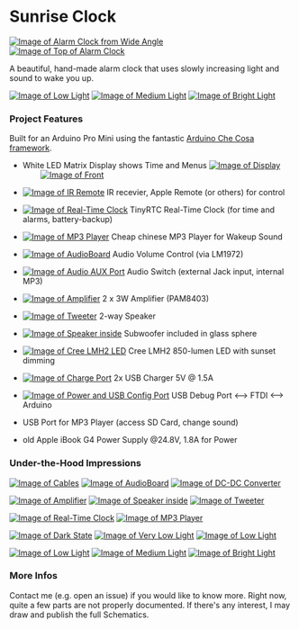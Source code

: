 Sunrise Clock
=============

[![Image of Alarm Clock from Wide Angle][i_wide]][wide]        
[![Image of Top of Alarm Clock][i_top]][top]

A beautiful, hand-made alarm clock that uses slowly increasing light and sound to wake you up.

[![Image of Low Light][i_li6]][li6] 
[![Image of Medium Light][i_li10]][li10] 
[![Image of Bright Light][i_li23]][li23]

### Project Features

Built for an Arduino Pro Mini using the fantastic [Arduino Che Cosa framework](http://github.com/mikaelpatel/Cosa).

  - White LED Matrix Display shows Time and Menus
   [![Image of Display][i_disp]][disp]        
   [![Image of Front][i_front]][front]

  - [![Image of IR Remote][i_remote]][remote] IR recevier, Apple Remote (or others) for control

  - [![Image of Real-Time Clock][i_rtc]][rtc] TinyRTC Real-Time Clock (for time and alarms, battery-backup)
  
  - [![Image of MP3 Player][i_mp3]][mp3] Cheap chinese MP3 Player for Wakeup Sound

  - [![Image of AudioBoard][i_AudioBoard]][AudioBoard] Audio Volume Control (via LM1972)

  - [![Image of Audio AUX Port][i_audio]][audio] Audio Switch (external Jack input, internal MP3)

  - [![Image of Amplifier][i_amplifier]][amplifier] 2 x 3W Amplifier (PAM8403)

  - [![Image of Tweeter][i_tweeter]][tweeter] 2-way Speaker
  - [![Image of Speaker inside][i_speaker_inside]][speaker_inside] Subwoofer included in glass sphere
 
  - [![Image of Cree LMH2 LED][i_cree_led]][cree_led] Cree LMH2 850-lumen LED with sunset dimming

  - [![Image of Charge Port][i_charge]][charge] 2x USB Charger 5V @ 1.5A

  - [![Image of Power and USB Config Port][i_power]][power] USB Debug Port <--> FTDI <--> Arduino
  - USB Port for MP3 Player (access SD Card, change sound)
  - old Apple iBook G4 Power Supply @24.8V, 1.8A for Power

### Under-the-Hood Impressions
[![Image of Cables][i_cables]][cables]
[![Image of AudioBoard][i_AudioBoard]][AudioBoard]
[![Image of DC-DC Converter][i_dc-dc-conv]][dc-dc-conv]

[![Image of Amplifier][i_amplifier]][amplifier]
[![Image of Speaker inside][i_speaker_inside]][speaker_inside]
[![Image of Tweeter][i_tweeter1]][tweeter1]

[![Image of Real-Time Clock][i_rtc]][rtc]
[![Image of MP3 Player][i_mp3]][mp3]

[![Image of Dark State][i_dark]][dark]
[![Image of Very Low Light][i_li4]][li4]
[![Image of Low Light][i_li5]][li5]

[![Image of Low Light][i_li6]][li6]
[![Image of Medium Light][i_li10]][li10]
[![Image of Bright Light][i_li23]][li23]

### More Infos
Contact me (e.g. open an issue) if you would like to know more. Right now, quite a few parts are not properly documented. If there's any interest, I may draw and publish the full Schematics. 

[i_amplifier]: https://raw.githubusercontent.com/dgschwend/sunrise-clock/master/Documentation/Photos/Thumbs/amplifier.jpg
[amplifier]: https://github.com/dgschwend/sunrise-clock/blob/master/Documentation/Photos/amplifier.jpg
[i_audio]: https://raw.githubusercontent.com/dgschwend/sunrise-clock/master/Documentation/Photos/Thumbs/audio.jpg
[audio]: https://github.com/dgschwend/sunrise-clock/blob/master/Documentation/Photos/audio.jpg
[i_AudioBoard]: https://raw.githubusercontent.com/dgschwend/sunrise-clock/master/Documentation/Photos/Thumbs/AudioBoard.jpg
[AudioBoard]: https://github.com/dgschwend/sunrise-clock/blob/master/Documentation/Photos/AudioBoard.jpg
[i_cables]: https://raw.githubusercontent.com/dgschwend/sunrise-clock/master/Documentation/Photos/Thumbs/cables.jpg
[cables]: https://github.com/dgschwend/sunrise-clock/blob/master/Documentation/Photos/cables.jpg
[i_charge]: https://raw.githubusercontent.com/dgschwend/sunrise-clock/master/Documentation/Photos/Thumbs/charge.jpg
[charge]: https://github.com/dgschwend/sunrise-clock/blob/master/Documentation/Photos/charge.jpg
[i_cree_led]: https://raw.githubusercontent.com/dgschwend/sunrise-clock/master/Documentation/Photos/Thumbs/cree_led.jpg
[cree_led]: https://github.com/dgschwend/sunrise-clock/blob/master/Documentation/Photos/cree_led.jpg
[i_dark]: https://raw.githubusercontent.com/dgschwend/sunrise-clock/master/Documentation/Photos/Thumbs/dark.jpg
[dark]: https://github.com/dgschwend/sunrise-clock/blob/master/Documentation/Photos/dark.jpg
[i_dc-dc-conv]: https://raw.githubusercontent.com/dgschwend/sunrise-clock/master/Documentation/Photos/Thumbs/dc-dc-conv.jpg
[dc-dc-conv]: https://github.com/dgschwend/sunrise-clock/blob/master/Documentation/Photos/dc-dc-conv.jpg
[i_disp]: https://raw.githubusercontent.com/dgschwend/sunrise-clock/master/Documentation/Photos/Thumbs/disp.jpg
[disp]: https://github.com/dgschwend/sunrise-clock/blob/master/Documentation/Photos/disp.jpg
[i_front]: https://raw.githubusercontent.com/dgschwend/sunrise-clock/master/Documentation/Photos/Thumbs/front.jpg
[front]: https://github.com/dgschwend/sunrise-clock/blob/master/Documentation/Photos/front.jpg
[i_li4]: https://raw.githubusercontent.com/dgschwend/sunrise-clock/master/Documentation/Photos/Thumbs/li4.jpg
[li4]: https://github.com/dgschwend/sunrise-clock/blob/master/Documentation/Photos/li4.jpg
[i_li5]: https://raw.githubusercontent.com/dgschwend/sunrise-clock/master/Documentation/Photos/Thumbs/li5.jpg
[li5]: https://github.com/dgschwend/sunrise-clock/blob/master/Documentation/Photos/li5.jpg
[i_li6]: https://raw.githubusercontent.com/dgschwend/sunrise-clock/master/Documentation/Photos/Thumbs/li6.jpg
[li6]: https://github.com/dgschwend/sunrise-clock/blob/master/Documentation/Photos/li6.jpg
[i_li10]: https://raw.githubusercontent.com/dgschwend/sunrise-clock/master/Documentation/Photos/Thumbs/li10.jpg
[li10]: https://github.com/dgschwend/sunrise-clock/blob/master/Documentation/Photos/li10.jpg
[i_li23]: https://raw.githubusercontent.com/dgschwend/sunrise-clock/master/Documentation/Photos/Thumbs/li23.jpg
[li23]: https://github.com/dgschwend/sunrise-clock/blob/master/Documentation/Photos/li23.jpg
[i_mp3]: https://raw.githubusercontent.com/dgschwend/sunrise-clock/master/Documentation/Photos/Thumbs/mp3.jpg
[mp3]: https://github.com/dgschwend/sunrise-clock/blob/master/Documentation/Photos/mp3.jpg
[i_power]: https://raw.githubusercontent.com/dgschwend/sunrise-clock/master/Documentation/Photos/Thumbs/power.jpg
[power]: https://github.com/dgschwend/sunrise-clock/blob/master/Documentation/Photos/power.jpg
[i_remote]: https://raw.githubusercontent.com/dgschwend/sunrise-clock/master/Documentation/Photos/Thumbs/remote.jpg
[remote]: https://github.com/dgschwend/sunrise-clock/blob/master/Documentation/Photos/remote.jpg
[i_rtc]: https://raw.githubusercontent.com/dgschwend/sunrise-clock/master/Documentation/Photos/Thumbs/rtc.jpg
[rtc]: https://github.com/dgschwend/sunrise-clock/blob/master/Documentation/Photos/rtc.jpg
[i_speaker_inside]: https://raw.githubusercontent.com/dgschwend/sunrise-clock/master/Documentation/Photos/Thumbs/speaker_inside.jpg
[speaker_inside]: https://github.com/dgschwend/sunrise-clock/blob/master/Documentation/Photos/speaker_inside.jpg
[i_top]: https://raw.githubusercontent.com/dgschwend/sunrise-clock/master/Documentation/Photos/Thumbs/top.jpg
[top]: https://github.com/dgschwend/sunrise-clock/blob/master/Documentation/Photos/top.jpg
[i_tweeter]: https://raw.githubusercontent.com/dgschwend/sunrise-clock/master/Documentation/Photos/Thumbs/tweeter.jpg
[tweeter]: https://github.com/dgschwend/sunrise-clock/blob/master/Documentation/Photos/tweeter.jpg
[i_tweeter1]: https://raw.githubusercontent.com/dgschwend/sunrise-clock/master/Documentation/Photos/Thumbs/tweeter1.jpg
[tweeter1]: https://github.com/dgschwend/sunrise-clock/blob/master/Documentation/Photos/tweeter1.jpg
[i_wide]: https://raw.githubusercontent.com/dgschwend/sunrise-clock/master/Documentation/Photos/Thumbs/wide.jpg
[wide]: https://github.com/dgschwend/sunrise-clock/blob/master/Documentation/Photos/wide.jpg
